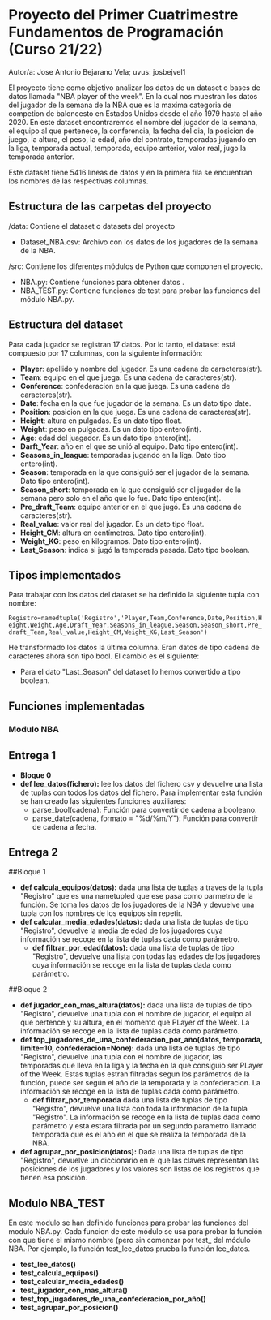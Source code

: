 # Proyecto del Primer Cuatrimestre Fundamentos de Programación (Curso 21/22)
Autor/a: Jose Antonio Bejarano Vela; uvus: josbejvel1
  
El proyecto tiene como objetivo analizar los datos de un dataset o bases de datos llamada "NBA player of the week". En la cual nos muestran los datos del jugador de la semana de la NBA que es la maxima categoria de competion de baloncesto en Estados Unidos desde el año 1979 hasta el año 2020. En este dataset encontraremos el nombre del jugador de la semana, el equipo al que pertenece, la conferencia, la fecha del dia, la posicion de juego, la altura, el peso, la edad, año del contrato, temporadas jugando en la liga, temporada actual, temporada, equipo anterior, valor real, jugo la temporada anterior.

Este dataset tiene 5416 líneas de datos y en la primera fila se encuentran los nombres de las respectivas columnas.

## Estructura de las carpetas del proyecto
/data: Contiene el dataset o datasets del proyecto
  - Dataset_NBA.csv: Archivo con los datos de los jugadores de la semana de la NBA.

/src: Contiene los diferentes módulos de Python que componen el proyecto.
  - NBA.py: Contiene funciones para obtener datos .
  - NBA_TEST.py: Contiene funciones de test para probar las funciones del módulo NBA.py.

## Estructura del dataset
Para cada jugador se registran 17 datos. Por lo tanto, el dataset está compuesto por 17 columnas, con la siguiente información:

  - **Player**: apellido y nombre del jugador. Es una cadena de caracteres(str).
  - **Team**: equipo en el que juega. Es una cadena de caracteres(str).
  - **Conference**: confederacion en la que juega. Es una cadena de caracteres(str).
  - **Date**: fecha en la que fue jugador de la semana. Es un dato tipo date.
  - **Position**: posicion en la que juega. Es una cadena de caracteres(str).
  - **Height**: altura en pulgadas. Es un dato tipo float.
  - **Weight**: peso en pulgadas. Es un dato tipo entero(int).
  - **Age**: edad del juagador. Es un dato tipo entero(int).
  - **Darft_Year**: año en el que se unió al equipo. Dato tipo entero(int).
  - **Seasons_in_league**: temporadas jugando en la liga. Dato tipo entero(int).
  - **Season**: temporada en la que consiguió ser el jugador de la semana. Dato tipo entero(int).
  - **Season_short**: temporada en la que consiguió ser el jugador de la semana pero solo en el año que lo fue. Dato tipo entero(int).
  - **Pre_draft_Team**: equipo anterior en el que jugó. Es una cadena de caracteres(str).
  - **Real_value**: valor real del jugador. Es un dato tipo float.
  - **Height_CM**: altura en centímetros. Dato tipo entero(int).
  - **Weight_KG**: peso en kilogramos. Dato tipo entero(int).
  - **Last_Season**: indica si jugó la temporada pasada. Dato tipo boolean.

## Tipos implementados
Para trabajar con los datos del dataset se ha definido la siguiente tupla con nombre:
                                              
`Registro=namedtuple('Registro','Player,Team,Conference,Date,Position,Height,Weight,Age,Draft_Year,Seasons_in_league,Season,Season_short,Pre_draft_Team,Real_value,Height_CM,Weight_KG,Last_Season')`

He transformado los datos la última columna. Eran datos de tipo cadena de caracteres ahora son tipo bool. El cambio es el siguiente:
  - Para el dato "Last_Season" del dataset lo hemos convertido a tipo boolean.

## Funciones implementadas
### Modulo NBA
## Entrega 1
  * **Bloque 0**
  * **def lee_datos(fichero):** lee los datos del fichero csv y devuelve una lista de tuplas con todos los datos del fichero. Para implementar esta función se han creado las siguientes funciones auxiliares:
    * parse_bool(cadena): Función para convertir de cadena a booleano.
    * parse_date(cadena, formato = "%d/%m/Y"): Función para convertir de cadena a fecha.

## Entrega 2
  ##Bloque 1
  * **def calcula_equipos(datos):** dada una lista de tuplas a traves de la tupla "Registro" que es una nametupled que ese pasa como parmetro de la función. Se toma los datos de los jugadores de la NBA y devuelve una tupla con los nombres de los equipos sin repetir.
  * **def calcular_media_edades(datos):** dada una lista de tuplas de tipo "Registro", devuelve la media de edad de los jugadores cuya información se recoge en la lista de tuplas dada como parámetro.
    * **def filtrar_por_edad(datos):** dada una lista de tuplas de tipo "Registro", devuelve una lista con todas las edades de los jugadores cuya información se recoge en la lista de tuplas dada como parámetro. 

  ##Bloque 2
  * **def jugador_con_mas_altura(datos):** dada una lista de tuplas de tipo "Registro", devuelve una tupla con el nombre de jugador, el equipo al que pertence y su altura, en el momento que PLayer of the Week. La información se recoge en la lista de tuplas dada como parámetro.
  * **def top_jugadores_de_una_confederacion_por_año(datos, temporada, limite=10, confederacion=None):** dada una lista de tuplas de tipo "Registro", devuelve una tupla con el nombre de jugador, las temporadas que lleva en la liga y la fecha en la que consiguio ser PLayer of the Week. Estas tuplas estran filtradas segun los parámetros de la función, puede ser según el año de la temporada y la confederacion. La información se recoge en la lista de tuplas dada como parámetro.
    * **def filtrar_por_temporada** dada una lista de tuplas de tipo "Registro", devuelve una lista con toda la informacion de la tupla "Registro". La información se recoge en la lista de tuplas dada como parámetro y esta estara filtrada por un segundo parametro llamado temporada que es el año en el que se realiza la temporada de la NBA.
  * **def agrupar_por_posicion(datos):** Dada una lista de tuplas de tipo "Registro", devuelve un diccionario en el que las claves representan las posiciones de los jugadores y los valores son listas de los registros que tienen esa posición.

## Modulo NBA_TEST
En este modulo se han definido funciones para probar las funciones del modulo NBA.py. Cada funcion de este módulo se usa para probar la función con que tiene el mismo nombre (pero sin comenzar por test\_ del módulo NBA. Por ejemplo, la función test_lee_datos prueba la función lee_datos.

  - **test_lee_datos()**
  - **test_calcula_equipos()**
  - **test_calcular_media_edades()**
  - **test_jugador_con_mas_altura()**
  - **test_top_jugadores_de_una_confederacion_por_año()**
  - **test_agrupar_por_posicion()**

